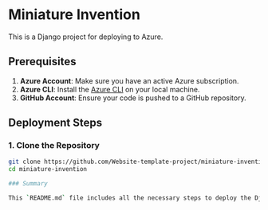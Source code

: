 # Miniature Invention

This is a Django project for deploying to Azure.

## Prerequisites

1. **Azure Account**: Make sure you have an active Azure subscription.
2. **Azure CLI**: Install the [Azure CLI](https://docs.microsoft.com/en-us/cli/azure/install-azure-cli) on your local machine.
3. **GitHub Account**: Ensure your code is pushed to a GitHub repository.

## Deployment Steps

### 1. Clone the Repository

```sh
git clone https://github.com/Website-template-project/miniature-invention.git
cd miniature-invention

### Summary

This `README.md` file includes all the necessary steps to deploy the Django application to Azure, including cloning the repository, setting up Azure resources, configuring deployment, and troubleshooting. By following these steps, you should be able to deploy and run your Django application on Azure successfully.
